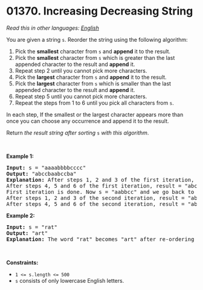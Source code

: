 # 01370. Increasing Decreasing String

  _Read this in other languages:_
    [_English_](README.md)

<p>You are given a string <code>s</code>. Reorder the string using the following algorithm:</p>

<ol>
	<li>Pick the <strong>smallest</strong> character from <code>s</code> and <strong>append</strong> it to the result.</li>
	<li>Pick the <strong>smallest</strong> character from <code>s</code> which is greater than the last appended character to the result and <strong>append</strong> it.</li>
	<li>Repeat step 2 until you cannot pick more characters.</li>
	<li>Pick the <strong>largest</strong> character from <code>s</code> and <strong>append</strong> it to the result.</li>
	<li>Pick the <strong>largest</strong> character from <code>s</code> which is smaller than the last appended character to the result and <strong>append</strong> it.</li>
	<li>Repeat step 5 until you cannot pick more characters.</li>
	<li>Repeat the steps from 1 to 6 until you pick all characters from <code>s</code>.</li>
</ol>

<p>In each step, If the smallest or the largest character appears more than once you can choose any occurrence and append it to the result.</p>

<p>Return <em>the result string after sorting </em><code>s</code><em> with this algorithm</em>.</p>

<p>&nbsp;</p>
<p><strong>Example 1:</strong></p>

<pre>
<strong>Input:</strong> s = &quot;aaaabbbbcccc&quot;
<strong>Output:</strong> &quot;abccbaabccba&quot;
<strong>Explanation:</strong> After steps 1, 2 and 3 of the first iteration, result = &quot;abc&quot;
After steps 4, 5 and 6 of the first iteration, result = &quot;abccba&quot;
First iteration is done. Now s = &quot;aabbcc&quot; and we go back to step 1
After steps 1, 2 and 3 of the second iteration, result = &quot;abccbaabc&quot;
After steps 4, 5 and 6 of the second iteration, result = &quot;abccbaabccba&quot;
</pre>

<p><strong>Example 2:</strong></p>

<pre>
<strong>Input:</strong> s = &quot;rat&quot;
<strong>Output:</strong> &quot;art&quot;
<strong>Explanation:</strong> The word &quot;rat&quot; becomes &quot;art&quot; after re-ordering it with the mentioned algorithm.
</pre>

<p>&nbsp;</p>
<p><strong>Constraints:</strong></p>

<ul>
	<li><code>1 &lt;= s.length &lt;= 500</code></li>
	<li><code>s</code> consists of only lowercase English letters.</li>
</ul>
